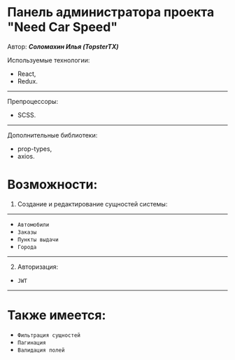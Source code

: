 # Панель администратора проекта "Need Car Speed"
Автор: ***Соломахин Илья (TopsterTX)***

Используемые технологии: 
* React, 
* Redux.
---
Препроцессоры: 
* SCSS.
---
Дополнительные библиотеки: 
* prop-types, 
* axios.

# Возможности: 
1. Создание и редактирование сущностей системы: 
---
* `Автомобили`
* `Заказы`
* `Пункты выдачи`
* `Города`
---
2. Авторизация: 
* `JWT`
---

# Также имеется:
* `Фильтрация сущностей`
* `Пагинация`
* `Валидация полей`
